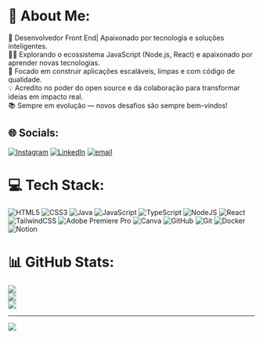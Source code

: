 # 💫 About Me:
🎯 Desenvolvedor Front End| Apaixonado por tecnologia e soluções inteligentes.<br>👨‍💻 Explorando o ecossistema JavaScript (Node.js, React) e apaixonado por aprender novas tecnologias.<br>🚀 Focado em construir aplicações escaláveis, limpas e com código de qualidade.<br>💡 Acredito no poder do open source e da colaboração para transformar ideias em impacto real.<br>📚 Sempre em evolução — novos desafios são sempre bem-vindos!


## 🌐 Socials:
[![Instagram](https://img.shields.io/badge/Instagram-%23E4405F.svg?logo=Instagram&logoColor=white)](https://instagram.com/eunathanmendes) [![LinkedIn](https://img.shields.io/badge/LinkedIn-%230077B5.svg?logo=linkedin&logoColor=white)](https://linkedin.com/in/nathan-mendes-345919178) [![email](https://img.shields.io/badge/Email-D14836?logo=gmail&logoColor=white)](mailto:nathanmenddes@gmail.com) 

# 💻 Tech Stack:
![HTML5](https://img.shields.io/badge/html5-%23E34F26.svg?style=for-the-badge&logo=html5&logoColor=white) ![CSS3](https://img.shields.io/badge/css3-%231572B6.svg?style=for-the-badge&logo=css3&logoColor=white) ![Java](https://img.shields.io/badge/java-%23ED8B00.svg?style=for-the-badge&logo=openjdk&logoColor=white) ![JavaScript](https://img.shields.io/badge/javascript-%23323330.svg?style=for-the-badge&logo=javascript&logoColor=%23F7DF1E) ![TypeScript](https://img.shields.io/badge/typescript-%23007ACC.svg?style=for-the-badge&logo=typescript&logoColor=white) ![NodeJS](https://img.shields.io/badge/node.js-6DA55F?style=for-the-badge&logo=node.js&logoColor=white) ![React](https://img.shields.io/badge/react-%2320232a.svg?style=for-the-badge&logo=react&logoColor=%2361DAFB) ![TailwindCSS](https://img.shields.io/badge/tailwindcss-%2338B2AC.svg?style=for-the-badge&logo=tailwind-css&logoColor=white) ![Adobe Premiere Pro](https://img.shields.io/badge/Adobe%20Premiere%20Pro-9999FF.svg?style=for-the-badge&logo=Adobe%20Premiere%20Pro&logoColor=white) ![Canva](https://img.shields.io/badge/Canva-%2300C4CC.svg?style=for-the-badge&logo=Canva&logoColor=white) ![GitHub](https://img.shields.io/badge/github-%23121011.svg?style=for-the-badge&logo=github&logoColor=white) ![Git](https://img.shields.io/badge/git-%23F05033.svg?style=for-the-badge&logo=git&logoColor=white) ![Docker](https://img.shields.io/badge/docker-%230db7ed.svg?style=for-the-badge&logo=docker&logoColor=white) ![Notion](https://img.shields.io/badge/Notion-%23000000.svg?style=for-the-badge&logo=notion&logoColor=white)
# 📊 GitHub Stats:
![](https://github-readme-stats.vercel.app/api?username=nathanmenddes&theme=dark&hide_border=false&include_all_commits=false&count_private=true)<br/>
![](https://nirzak-streak-stats.vercel.app/?user=nathanmenddes&theme=dark&hide_border=false)<br/>
![](https://github-readme-stats.vercel.app/api/top-langs/?username=nathanmenddes&theme=dark&hide_border=false&include_all_commits=false&count_private=true&layout=compact)

---
[![](https://visitcount.itsvg.in/api?id=nathanmenddes&icon=0&color=0)](https://visitcount.itsvg.in)

<!-- Proudly created with GPRM ( https://gprm.itsvg.in ) -->
